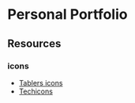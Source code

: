 # Personal Portfolio


## Resources

### icons
- [Tablers icons](https://tabler.io/icons)
- [Techicons](https://techicons.dev/icons/kotlin)

